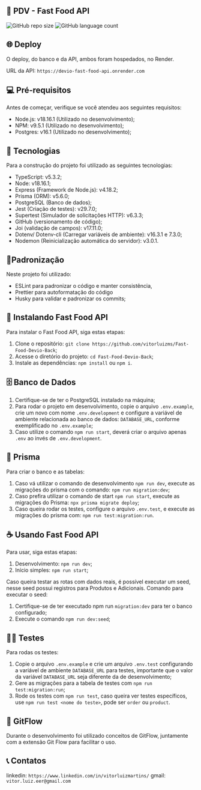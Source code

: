 ## 🍔 PDV - Fast Food API

![GitHub repo size](https://img.shields.io/github/repo-size/vitorluizms/Fast-Food-Devio-Back?style=for-the-badge)
![GitHub language count](https://img.shields.io/github/languages/count/vitorluizms/Fast-Food-Devio-Back?style=for-the-badge)

## 🌐 Deploy

O deploy, do banco e da API, ambos foram hospedados, no Render.

URL da API: `https://devio-fast-food-api.onrender.com`

## 💻 Pré-requisitos

Antes de começar, verifique se você atendeu aos seguintes requisitos:

- Node.js: v18.16.1 (Utilizado no desenvolvimento);
- NPM: v9.5.1 (Utilizado no desenvolvimento);
- Postgres: v16.1 (Utilizado no desenvolvimento);

## 🔧 Tecnologias

Para a construção do projeto foi utilizado as seguintes tecnologias:

- TypeScript: v5.3.2;
- Node: v18.16.1;
- Express (Framework de Node.js): v4.18.2;
- Prisma (ORM): v5.6.0;
- PostgreSQL (Banco de dados);
- Jest (Criação de testes): v29.7.0;
- Supertest (Simulador de solicitações HTTP): v6.3.3;
- GitHub (versionamento de código);
- Joi (validação de campos): v17.11.0;
- Dotenv/ Dotenv-cli (Carregar variáveis de ambiente): v16.3.1 e 7.3.0;
- Nodemon (Reinicialização automática do servidor): v3.0.1.

## 📏Padronização

Neste projeto foi utilizado:

- ESLint para padronizar o código e manter consistência,
- Prettier para autoformatação do código
- Husky para validar e padronizar os commits;

## 🚀 Instalando Fast Food API

Para instalar o Fast Food API, siga estas etapas:

1. Clone o repositório: `git clone https://github.com/vitorluizms/Fast-Food-Devio-Back`;
2. Acesse o diretório do projeto: `cd Fast-Food-Devio-Back`;
3. Instale as dependências: `npm install` ou `npm i`.

## 🗄️ Banco de Dados

1. Certifique-se de ter o PostgreSQL instalado na máquina;
2. Para rodar o projeto em desenvolvimento, copie o arquivo `.env.example`, crie um novo com nome `.env.development` e configure a variável de ambiente relacionada ao banco de dados: `DATABASE_URL`, conforme exemplificado no `.env.example`;
3. Caso utilize o comando `npm run start`, deverá criar o arquivo apenas `.env` ao invés de `.env.development`.

## 🔶 Prisma

Para criar o banco e as tabelas:

1. Caso vá utilizar o comando de desenvolvimento `npm run dev`, execute as migrações do prisma com o comando: `npm run migration:dev`;
2. Caso prefira utilizar o comando de start `npm run start`, execute as migrações do Prisma: `npx prisma migrate deploy`;
3. Caso queira rodar os testes, configure o arquivo `.env.test`, e execute as migrações do prisma com: `npm run test:migration:run`.

## ☕ Usando Fast Food API

Para usar, siga estas etapas:

1. Desenvolvimento: `npm run dev`;
2. Início simples: `npm run start`;

Caso queira testar as rotas com dados reais, é possível executar um seed, nesse seed possui registros para Produtos e Adicionais.
Comando para executar o seed:

1. Certifique-se de ter executado npm run `migration:dev` para ter o banco configurado;
2. Execute o comando `npm run dev:seed`;

## 🧑‍💻 Testes

Para rodas os testes:

1. Copie o arquivo `.env.example` e crie um arquivo `.env.test` configurando a variável de ambiente `DATABASE_URL` para testes, importante que o valor da variável `DATABASE_URL` seja diferente da de desenvolvimento;
2. Gere as migrações para a tabela de testes com `npm run test:migration:run`;
3. Rode os testes com `npm run test`, caso queira ver testes específicos, use `npm run test <nome do teste>`, pode ser `order` ou `product`.

## 🚀 GitFlow

Durante o desenvolvimento foi utilizado conceitos de GitFlow, juntamente com a extensão Git Flow para facilitar o uso.

## 📞 Contatos

linkedin: `https://www.linkedin.com/in/vitorluizmartins/`
gmail: `vitor.luiz.eer@gmail.com`
